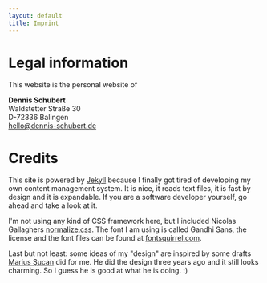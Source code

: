 ```yaml
---
layout: default
title: Imprint
---
```


# Legal information

This website is the personal website of

**Dennis Schubert**  
Waldstetter Straße 30  
D-72336 Balingen  
[hello@dennis-schubert.de][email]

# Credits

This site is powered by [Jekyll][jekyll] because I finally got tired of
developing my own content management system. It is nice, it reads text files,
it is fast by design and it is expandable. If you are a software developer
yourself, go ahead and take a look at it.

I'm not using any kind of CSS framework here, but I included Nicolas Gallaghers
[normalize.css][normalize]. The font I am using is called Gandhi Sans, the
license and the font files can be found at [fontsquirrel.com][font].

Last but not least: some ideas of my "design" are inspired by some drafts
[Marius Şucan][marius] did for me. He did the design three years ago and it
still looks charming. So I guess he is good at what he is doing. :)

[email]: mailto:hello@dennis-schubert.de
[font]: http://www.fontsquirrel.com/fonts/gandhi-sans
[jekyll]: http://jekyllrb.com/
[normalize]: http://necolas.github.io/normalize.css/
[marius]: http://marius.sucan.ro/
